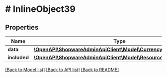 # # InlineObject39

## Properties

Name | Type | Description | Notes
------------ | ------------- | ------------- | -------------
**data** | [**\OpenAPI\ShopwareAdminApiClient\Model\CurrencyCountryRounding**](CurrencyCountryRounding.md) |  | [optional]
**included** | [**\OpenAPI\ShopwareAdminApiClient\Model\Resource[]**](Resource.md) |  | [optional]

[[Back to Model list]](../../README.md#models) [[Back to API list]](../../README.md#endpoints) [[Back to README]](../../README.md)
